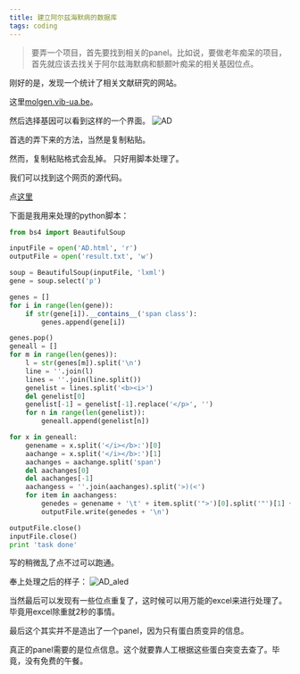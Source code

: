 ```yaml
---
title: 建立阿尔兹海默病的数据库
tags: coding
---
```

>要弄一个项目，首先要找到相关的panel。比如说，要做老年痴呆的项目，首先就应该去找关于阿尔兹海默病和额颞叶痴呆的相关基因位点。


刚好的是，发现一个统计了相关文献研究的网站。

这里[molgen.vib-ua.be](http://www.molgen.vib-ua.be/ADMutations/)。

然后选择基因可以看到这样的一个界面。
![AD](https://raw.githubusercontent.com/pzweuj/pzweuj.github.io/refs/heads/master/downloads/images/AD_genes.png)

首选的弄下来的方法，当然是复制粘贴。

然而，复制粘贴格式会乱掉。
只好用脚本处理了。

我们可以找到这个网页的源代码。

点[这里](https://github.com/pzweuj/practice/blob/master/python/molgen.vib-ua.be/AD.html)

下面是我用来处理的python脚本：
```python
from bs4 import BeautifulSoup

inputFile = open('AD.html', 'r')
outputFile = open('result.txt', 'w')

soup = BeautifulSoup(inputFile, 'lxml')
gene = soup.select('p')

genes = []
for i in range(len(gene)):
    if str(gene[i]).__contains__('span class'):
        genes.append(gene[i])

genes.pop()
geneall = []
for m in range(len(genes)):
    l = str(genes[m]).split('\n')
    line = ''.join(l)
    lines = ''.join(line.split())
    genelist = lines.split('<b><i>')
    del genelist[0]
    genelist[-1] = genelist[-1].replace('</p>', '')
    for n in range(len(genelist)):
        geneall.append(genelist[n])

for x in geneall:
    genename = x.split('</i></b>:')[0]
    aachange = x.split('</i></b>:')[1]
    aachanges = aachange.split('span')
    del aachanges[0]
    del aachanges[-1]
    aachangess = ''.join(aachanges).split('>)(<')
    for item in aachangess:
        genedes = genename + '\t' + item.split('">')[0].split('"')[1] + '\t' + item.split('">')[1].split('<')[0]
        outputFile.write(genedes + '\n')

outputFile.close()
inputFile.close()
print 'task done'
```

写的稍微乱了点不过可以跑通。

奉上处理之后的样子：
![AD_aled](https://raw.githubusercontent.com/pzweuj/pzweuj.github.io/refs/heads/master/downloads/images/AD_analysised.png)

当然最后可以发现有一些位点重复了，这时候可以用万能的excel来进行处理了。毕竟用excel除重就2秒的事情。

最后这个其实并不是造出了一个panel，因为只有蛋白质变异的信息。

真正的panel需要的是位点信息。这个就要靠人工根据这些蛋白突变去查了。毕竟，没有免费的午餐。


[T_T]:日常累。